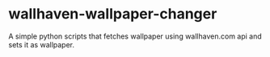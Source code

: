 # wallhaven-wallpaper-changer
A simple python scripts that fetches wallpaper using wallhaven.com api and sets it as wallpaper.
